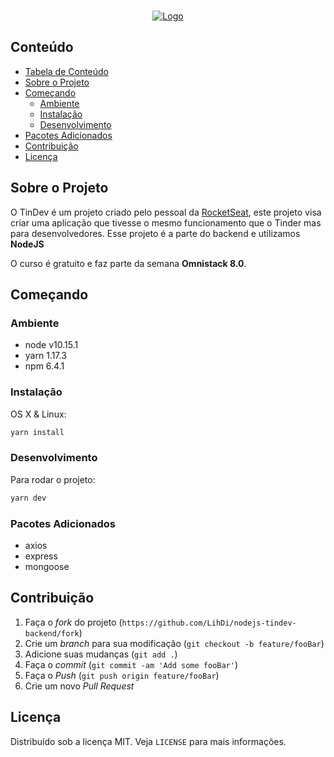 <br />
<p align="center">
  <a href="https://nodejs.org/en/">
    <img src="https://cdn.iconscout.com/icon/free/png-128/nodejs-6-569582.png" alt="Logo">
  </a>
</p>

## Conteúdo

- [Tabela de Conteúdo](#conte%C3%BAdo)
- [Sobre o Projeto](#sobre-o-projeto)
- [Começando](#come%C3%A7ando)
  - [Ambiente](#ambiente)
  - [Instalação](#instala%C3%A7%C3%A3o)
  - [Desenvolvimento](#desenvolvimento)
- [Pacotes Adicionados](#pacotes-adicionados)
- [Contribuição](#contribui%C3%A7%C3%A3o)
- [Licença](#licen%C3%A7a)


## Sobre o Projeto

O TinDev é um projeto criado pelo pessoal da [RocketSeat](https://rocketseat.com.br/), este projeto visa criar uma aplicação que tivesse o mesmo funcionamento que o Tinder mas para desenvolvedores. 
Esse projeto é a parte do backend e utilizamos **NodeJS**

O curso é gratuito e faz parte da semana **Omnistack 8.0**. 

## Começando

### Ambiente

- node v10.15.1
- yarn 1.17.3
- npm 6.4.1

### Instalação

OS X & Linux:

```sh
yarn install
```

### Desenvolvimento

Para rodar o projeto:

```sh
yarn dev
```

### Pacotes Adicionados

- axios
- express
- mongoose

## Contribuição

1. Faça o _fork_ do projeto (`https://github.com/LihDi/nodejs-tindev-backend/fork`)
2. Crie um _branch_ para sua modificação (`git checkout -b feature/fooBar`)
3. Adicione suas mudanças (`git add .`)
4. Faça o _commit_ (`git commit -am 'Add some fooBar'`)
5. Faça o _Push_ (`git push origin feature/fooBar`)
6. Crie um novo _Pull Request_

## Licença

Distribuído sob a licença MIT. Veja `LICENSE` para mais informações.